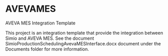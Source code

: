 # AVEVAMES
AVEVA MES Integration Template

This project is an integration template that provide the integration between Simio and AVEVA MES.  See the document SimioProductionSchedulingAvevaMESInterface.docx document under the Documents folder for more information.

